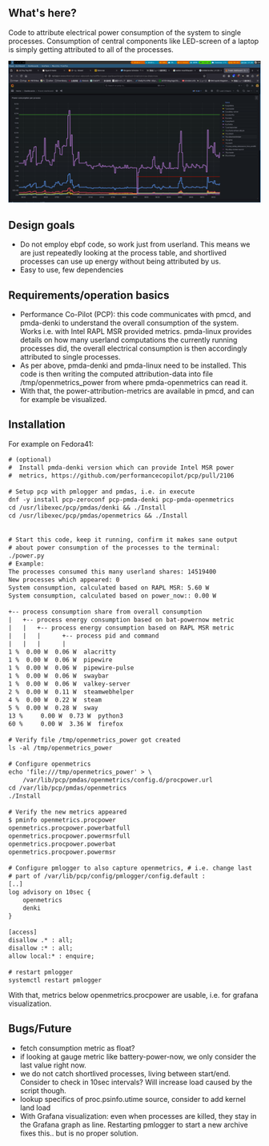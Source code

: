 ## What's here?

Code to attribute electrical power consumption of the system to
single processes.
Consumption of central components like LED-screen of a laptop is
simply getting attributed to all of the processes.  

![screenshot](screenshot.png)

## Design goals
* Do not employ ebpf code, so work just from userland.  This
  means we are just repeatedly looking at the process table, and
  shortlived processes can use up energy without being attributed
  by us.
* Easy to use, few dependencies

## Requirements/operation basics

* Performance Co-Pilot (PCP): this code communicates with pmcd,
  and pmda-denki to understand the overall consumption of the system.
  Works i.e. with Intel RAPL MSR provided metrics.
  pmda-linux provides details on how many userland computations the
  currently running processes did, the overall electrical consumption
  is then accordingly attributed to single processes.
* As per above, pmda-denki and pmda-linux need to be installed.
  This code is then writing the computed attribution-data into file
  /tmp/openmetrics_power from where pmda-openmetrics can read it.
* With that, the power-attribution-metrics are available in pmcd,
  and can for example be visualized.

## Installation

For example on Fedora41:
```
# (optional)
#  Install pmda-denki version which can provide Intel MSR power
#  metrics, https://github.com/performancecopilot/pcp/pull/2106

# Setup pcp with pmlogger and pmdas, i.e. in execute
dnf -y install pcp-zeroconf pcp-pmda-denki pcp-pmda-openmetrics
cd /usr/libexec/pcp/pmdas/denki && ./Install
cd /usr/libexec/pcp/pmdas/openmetrics && ./Install


# Start this code, keep it running, confirm it makes sane output
# about power consumption of the processes to the terminal:
./power.py
# Example:
The processes consumed this many userland shares: 14519400
New processes which appeared: 0
System consumption, calculated based on RAPL MSR: 5.60 W
System consumption, calculated based on power_now:: 0.00 W

+-- process consumption share from overall consumption
|	+-- process energy consumption based on bat-powernow metric
|	|	+-- process energy consumption based on RAPL MSR metric
|	|	|	   +-- process pid and command
|	|	|	   |
1 %	 0.00 W	 0.06 W	 alacritty
1 %	 0.00 W	 0.06 W	 pipewire
1 %	 0.00 W	 0.06 W	 pipewire-pulse
1 %	 0.00 W	 0.06 W	 swaybar
1 %	 0.00 W	 0.06 W	 valkey-server
2 %	 0.00 W	 0.11 W	 steamwebhelper
4 %	 0.00 W	 0.22 W	 steam
5 %	 0.00 W	 0.28 W	 sway
13 %	 0.00 W	 0.73 W	 python3
60 %	 0.00 W	 3.36 W	 firefox

# Verify file /tmp/openmetrics_power got created
ls -al /tmp/openmetrics_power

# Configure openmetrics
echo 'file:///tmp/openmetrics_power' > \
    /var/lib/pcp/pmdas/openmetrics/config.d/procpower.url
cd /var/lib/pcp/pmdas/openmetrics
./Install

# Verify the new metrics appeared
$ pminfo openmetrics.procpower
openmetrics.procpower.powerbatfull
openmetrics.procpower.powermsrfull
openmetrics.procpower.powerbat
openmetrics.procpower.powermsr

# Configure pmlogger to also capture openmetrics, # i.e. change last 
# part of /var/lib/pcp/config/pmlogger/config.default :
[..]
log advisory on 10sec {
	openmetrics
	denki
}

[access]
disallow .* : all;
disallow :* : all;
allow local:* : enquire;

# restart pmlogger
systemctl restart pmlogger
```

With that, metrics below openmetrics.procpower are usable, i.e. for
grafana visualization.

## Bugs/Future
* fetch consumption metric as float?
* if looking at gauge metric like battery-power-now, we only 
  consider the last value right now.
* we do not catch shortlived processes, living between start/end.
  Consider to check in 10sec intervals?  Will increase load caused
  by the script though.
* lookup specifics of proc.psinfo.utime source, consider to add
  kernel land load
* With Grafana visualization: even when processes are killed, they stay
  in the Grafana graph as line.  Restarting pmlogger to start a new
  archive fixes this.. but is no proper solution.
